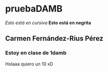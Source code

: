 # pruebaDAMB
*Esto está en cursiva*
**Esto está en negrita**
## Carmen Fernández-Rius Pérez
### Estoy en clase de 1damb
Holaaa quiero un 10 xD
